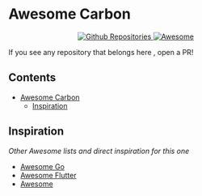 # Awesome Carbon

<p align="center">
  <a href="https://github.com/search?q=carbon+language%3Adart&type=Repositories">
    <img alt="Github Repositories" src="https://img.shields.io/badge/Repos-254629-brightgreen.svg" />
  </a>
  <a href="https://github.com/sindresorhus/awesome">
    <img alt="Awesome" src="https://cdn.rawgit.com/sindresorhus/awesome/d7305f38d29fed78fa85652e3a63e154dd8e8829/media/badge.svg" />
  </a>
</p>

If you see any repository that belongs here , open a PR!

## Contents

- [Awesome Carbon](#awesome-carbon)
    - [Inspiration](#inspiration)

## Inspiration
_Other Awesome lists and direct inspiration for this one_

- [Awesome Go](https://github.com/avelino/awesome-go)
- [Awesome Flutter](https://github.com/Solido/awesome-flutter)
- [Awesome](https://github.com/sindresorhus/awesome)

